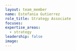 ```yaml
---
layout: team_member
name: Estefania Gutierrez
role_title: Strategy Associate
focuses:
expertise_areas:
  - strategy
leadership: false
image:
---
```


